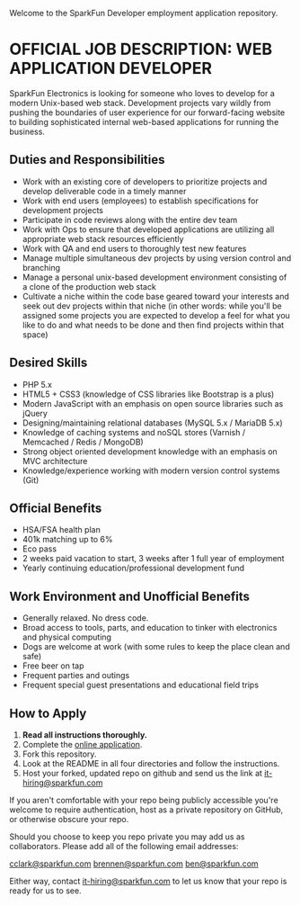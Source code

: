 Welcome to the SparkFun Developer employment application repository.

OFFICIAL JOB DESCRIPTION: WEB APPLICATION DEVELOPER
===================================================

SparkFun Electronics is looking for someone who loves to develop for a modern Unix-based web stack. Development projects vary wildly from pushing the boundaries of user experience for our forward-facing website to building sophisticated internal web-based applications for running the business.

Duties and Responsibilities
---------------------------

* Work with an existing core of developers to prioritize projects and develop deliverable code in a timely manner
* Work with end users (employees) to establish specifications for development projects
* Participate in code reviews along with the entire dev team
* Work with Ops to ensure that developed applications are utilizing all appropriate web stack resources efficiently
* Work with QA and end users to thoroughly test new features
* Manage multiple simultaneous dev projects by using version control and branching
* Manage a personal unix-based development environment consisting of a clone of the production web stack
* Cultivate a niche within the code base geared toward your interests and seek out dev projects within that niche (in other words: while you'll be assigned some projects you are expected to develop a feel for what you like to do and what needs to be done and then find projects within that space)

Desired Skills
--------------
* PHP 5.x
* HTML5 + CSS3 (knowledge of CSS libraries like Bootstrap is a plus)
* Modern JavaScript with an emphasis on open source libraries such as jQuery
* Designing/maintaining relational databases (MySQL 5.x / MariaDB 5.x)
* Knowledge of caching systems and noSQL stores (Varnish / Memcached / Redis / MongoDB)
* Strong object oriented development knowledge with an emphasis on MVC architecture
* Knowledge/experience working with modern version control systems (Git)

Official Benefits
-----------------
 * HSA/FSA health plan
 * 401k matching up to 6%
 * Eco pass
 * 2 weeks paid vacation to start, 3 weeks after 1 full year of employment
 * Yearly continuing education/professional development fund

Work Environment and Unofficial Benefits
----------------------------------------
* Generally relaxed. No dress code.
* Broad access to tools, parts, and education to tinker with electronics and physical computing
* Dogs are welcome at work (with some rules to keep the place clean and safe)
* Free beer on tap
* Frequent parties and outings
* Frequent special guest presentations and educational field trips

How to Apply
------------
1. **Read all instructions thoroughly.**
2. Complete the [online application](http://www.sparkfun.com/jobs/30).
3. Fork this repository.
4. Look at the README in all four directories and follow the instructions.
5. Host your forked, updated repo on github and send us the link at it-hiring@sparkfun.com

If you aren't comfortable with your repo being publicly accessible you're welcome to require authentication, host as a private repository on GitHub, or otherwise obscure your repo.

Should you choose to keep you repo private you may add us as collaborators. Please add all of the following email addresses:

  cclark@sparkfun.com
  brennen@sparkfun.com
  ben@sparkfun.com

Either way, contact it-hiring@sparkfun.com to let us know that your repo is ready for us to see.

